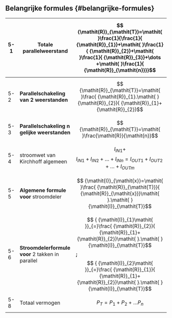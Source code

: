 ## Belangrijke formules {#belangrijke-formules}

| 5-1 | **Totale parallelweerstand** | $$ {\mathit{R}}_{\mathit{T}}=\mathit{ }\frac{1}{\frac{1}{ {\mathit{R}}_{1}}+\mathit{ }\frac{1}{ {\mathit{R}}_{2}}+\mathit{ }\frac{1}{ {\mathit{R}}_{3}}+\dots +\mathit{ }\frac{1}{ {\mathit{R}}_{\mathit{n}}}}$$ |
| --- | --- | --- |
| 5-2 | **Parallelschakeling van 2 weerstanden** | $$ {\mathit{R}}_{\mathit{T}}=\mathit{ }\frac{ {\mathit{R}}_{1}.\mathit{ }{\mathit{R}}_{2}}{ {\mathit{R}}_{1}+{\mathit{R}}_{2}}$$ |
| 5-3 | **Parallelschakeling n gelijke weerstanden** | $$ {\mathit{R}}_{\mathit{T}}=\mathit{ }\frac{\mathit{R}}{\mathit{n}}$$ |
| 5-4 | stroomwet van Kirchhoff algemeen | $$ {\mathit{I}}_{\mathit{I}\mathit{N}1}+$$ $$ {\mathit{I}}_{\mathit{I}\mathit{N}1}+{\mathit{I}}_{\mathit{I}\mathit{N}2}+\dots +{\mathit{I}}_{\mathit{I}\mathit{N}\mathit{n}}={\mathit{I}}_{\mathit{O}\mathit{U}\mathit{T}1}+{\mathit{I}}_{\mathit{O}\mathit{U}\mathit{T}2}+\dots +\mathit{ }{\mathit{I}}_{\mathit{O}\mathit{U}\mathit{T}\mathit{m}}$$ |
| 5-5 | **Algemene formule voor** stroomdeler | $$ {\mathit{I}}_{\mathit{x}}=\mathit{ }\frac{ {\mathit{R}}_{\mathit{T}}}{ {\mathit{R}}_{\mathit{x}}}\mathit{ }.\mathit{ }{\mathit{I}}_{\mathit{T}}$$ |
| 5-6 | **Stroomdelerformule voor** 2 takken in parallel | $$ { {\mathit{I}}_{1}\mathit{ }}_{=}\frac{ {\mathit{R}}_{2}}{ {\mathit{R}}_{1}+{\mathit{R}}_{2}}\mathit{ }.\mathit{ }{\mathit{I}}_{\mathit{T}}$$ **;** $$ { {\mathit{I}}_{2}\mathit{ }}_{=}\frac{ {\mathit{R}}_{1}}{ {\mathit{R}}_{1}+{\mathit{R}}_{2}}\mathit{ }.\mathit{ }{\mathit{I}}_{\mathit{T}}$$ |
| 5-8 | Totaal vermogen | $$ {\mathit{P}}_{\mathit{T}}={\mathit{P}}_{1}+{\mathit{P}}_{2}+\dots {\mathit{P}}_{\mathit{n}}$$ |
|  |  |  |
